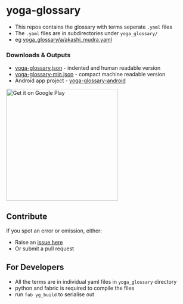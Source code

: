 # yoga-glossary

- This repos contains the glossary with terms seperate `.yaml` files
- The `.yaml` files are in subdirectories under `yoga_glossary/`
- eg [yoga_glossary/a/akashi_mudra.yaml](https://github.com/padmasambhava/yoga-glossary/blob/master/yoga_glossary/a/akashi_mudra.yaml)


### Downloads & Outputs

- [yoga-glossary.json](docs/yoga-glossary.json) - indented and human readable version
- [yoga-glossary-min.json](docs/yoga-glossary-min.json) - compact machine readable version
- Android app project - [yoga-glossary-android](https://github.com/padmasambhava/yoga-glossary-android)

<a href='https://play.google.com/store/apps/details?id=uk.org.padma.yogaglossary&pcampaignid=MKT-Other-global-all-co-prtnr-py-PartBadge-Mar2515-1'><img width="300" alt='Get it on Google Play' src='https://play.google.com/intl/en_gb/badges/images/generic/en_badge_web_generic.png'/></a>

## Contribute

If you spot an error or omission, either:
- Raise an [issue here](https://github.com/padmasambhava/yoga-glossary-android/issues)
- Or submit a pull request

## For Developers

- All the terms are in individual yaml files in `yoga_glossary` directory
- python and fabric is required to compile the files
- run `fab yg_build` to serialise out










